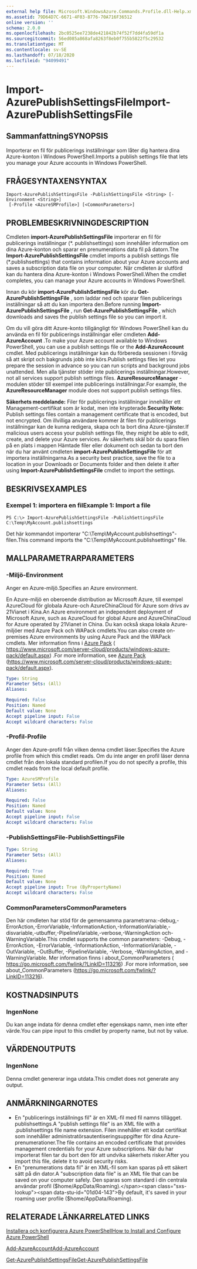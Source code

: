 ```yaml
---
external help file: Microsoft.WindowsAzure.Commands.Profile.dll-Help.xml
ms.assetid: 79D64D7C-6671-4F03-8776-70A716F36512
online version: ''
schema: 2.0.0
ms.openlocfilehash: 2bc0525ee7238de421842b74f52f7dd4fa59df1a
ms.sourcegitcommit: 56ed085a868afa8263f8eb0f755b5822f5c29532
ms.translationtype: MT
ms.contentlocale: sv-SE
ms.lasthandoff: 07/18/2020
ms.locfileid: "94099491"
---
```

# <span data-ttu-id="01d04-101">Import-AzurePublishSettingsFile</span><span class="sxs-lookup"><span data-stu-id="01d04-101">Import-AzurePublishSettingsFile</span></span>

## <span data-ttu-id="01d04-102">Sammanfattning</span><span class="sxs-lookup"><span data-stu-id="01d04-102">SYNOPSIS</span></span>
<span data-ttu-id="01d04-103">Importerar en fil för publicerings inställningar som låter dig hantera dina Azure-konton i Windows PowerShell.</span><span class="sxs-lookup"><span data-stu-id="01d04-103">Imports a publish settings file that lets you manage your Azure accounts in Windows PowerShell.</span></span>

## <span data-ttu-id="01d04-104">FRÅGESYNTAXEN</span><span class="sxs-lookup"><span data-stu-id="01d04-104">SYNTAX</span></span>

```
Import-AzurePublishSettingsFile -PublishSettingsFile <String> [-Environment <String>]
 [-Profile <AzureSMProfile>] [<CommonParameters>]
```

## <span data-ttu-id="01d04-105">PROBLEMBESKRIVNING</span><span class="sxs-lookup"><span data-stu-id="01d04-105">DESCRIPTION</span></span>
<span data-ttu-id="01d04-106">Cmdleten **import-AzurePublishSettingsFile** importerar en fil för publicerings inställningar (\*. publishsettings) som innehåller information om dina Azure-konton och sparar en prenumerations data fil på datorn.</span><span class="sxs-lookup"><span data-stu-id="01d04-106">The **Import-AzurePublishSettingsFile** cmdlet imports a publish settings file (\*.publishsettings) that contains information about your Azure accounts and saves a subscription data file on your computer.</span></span>
<span data-ttu-id="01d04-107">När cmdleten är slutförd kan du hantera dina Azure-konton i Windows PowerShell.</span><span class="sxs-lookup"><span data-stu-id="01d04-107">When the cmdlet completes, you can manage your Azure accounts in Windows PowerShell.</span></span>

<span data-ttu-id="01d04-108">Innan du kör **import-AzurePublishSettingsFile** kör du **Get-AzurePublishSettingsFile** , som laddar ned och sparar filen publicerings inställningar så att du kan importera den.</span><span class="sxs-lookup"><span data-stu-id="01d04-108">Before running **Import-AzurePublishSettingsFile** , run **Get-AzurePublishSettingsFile** , which downloads and saves the publish settings file so you can import it.</span></span>

<span data-ttu-id="01d04-109">Om du vill göra ditt Azure-konto tillgängligt för Windows PowerShell kan du använda en fil för publicerings inställningar eller cmdleten **Add-AzureAccount** .</span><span class="sxs-lookup"><span data-stu-id="01d04-109">To make your Azure account available to Windows PowerShell, you can use a publish settings file or the **Add-AzureAccount** cmdlet.</span></span>
<span data-ttu-id="01d04-110">Med publicerings inställningar kan du förbereda sessionen i förväg så att skript och bakgrunds jobb inte körs.</span><span class="sxs-lookup"><span data-stu-id="01d04-110">Publish settings files let you prepare the session in advance so you can run scripts and background jobs unattended.</span></span>
<span data-ttu-id="01d04-111">Men alla tjänster stöder inte publicerings inställningar.</span><span class="sxs-lookup"><span data-stu-id="01d04-111">However, not all services support publish settings files.</span></span>
<span data-ttu-id="01d04-112">**AzureResourceManager** -modulen stöder till exempel inte publicerings inställningar.</span><span class="sxs-lookup"><span data-stu-id="01d04-112">For example, the **AzureResourceManager** module does not support publish settings files.</span></span>

<span data-ttu-id="01d04-113">**Säkerhets meddelande:** Filer för publicerings inställningar innehåller ett Management-certifikat som är kodat, men inte krypterade.</span><span class="sxs-lookup"><span data-stu-id="01d04-113">**Security Note:** Publish settings files contain a management certificate that is encoded, but not encrypted.</span></span>
<span data-ttu-id="01d04-114">Om illvilliga användare kommer åt filen för publicerings inställningar kan de kunna redigera, skapa och ta bort dina Azure-tjänster.</span><span class="sxs-lookup"><span data-stu-id="01d04-114">If  malicious users access your publish settings file,  they might be able to edit, create, and delete your Azure services.</span></span>
<span data-ttu-id="01d04-115">Av säkerhets skäl bör du spara filen på en plats i mappen Hämtade filer eller dokument och sedan ta bort den när du har använt cmdleten **import-AzurePublishSettingsFile** för att importera inställningarna.</span><span class="sxs-lookup"><span data-stu-id="01d04-115">As a security best practice, save the file to a location in your Downloads or Documents folder and then delete it after using **Import-AzurePublishSettingsFile** cmdlet to import the settings.</span></span>

## <span data-ttu-id="01d04-116">BESKRIVS</span><span class="sxs-lookup"><span data-stu-id="01d04-116">EXAMPLES</span></span>

### <span data-ttu-id="01d04-117">Exempel 1: importera en fil</span><span class="sxs-lookup"><span data-stu-id="01d04-117">Example 1: Import a file</span></span>
```
PS C:\> Import-AzurePublishSettingsFile -PublishSettingsFile C:\Temp\MyAccount.publishsettings
```

<span data-ttu-id="01d04-118">Det här kommandot importerar "C:\Temp\MyAccount.publishsettings"-filen.</span><span class="sxs-lookup"><span data-stu-id="01d04-118">This command imports the "C:\Temp\MyAccount.publishsettings" file.</span></span>

## <span data-ttu-id="01d04-119">MALLPARAMETRAR</span><span class="sxs-lookup"><span data-stu-id="01d04-119">PARAMETERS</span></span>

### <span data-ttu-id="01d04-120">-Miljö</span><span class="sxs-lookup"><span data-stu-id="01d04-120">-Environment</span></span>
<span data-ttu-id="01d04-121">Anger en Azure-miljö.</span><span class="sxs-lookup"><span data-stu-id="01d04-121">Specifies an Azure environment.</span></span>

<span data-ttu-id="01d04-122">En Azure-miljö en oberoende distribution av Microsoft Azure, till exempel AzureCloud för globala Azure-och AzureChinaCloud för Azure som drivs av 21Vianet i Kina.</span><span class="sxs-lookup"><span data-stu-id="01d04-122">An Azure environment an independent deployment of Microsoft Azure, such as AzureCloud for global Azure and AzureChinaCloud for Azure operated by 21Vianet in China.</span></span>
<span data-ttu-id="01d04-123">Du kan också skapa lokala Azure-miljöer med Azure Pack och WAPack cmdlets.</span><span class="sxs-lookup"><span data-stu-id="01d04-123">You can also create on-premises Azure environments by using Azure Pack and the WAPack cmdlets.</span></span>
<span data-ttu-id="01d04-124">Mer information finns i [Azure Pack](https://www.microsoft.com/server-cloud/products/windows-azure-pack/default.aspx)  ( https://www.microsoft.com/server-cloud/products/windows-azure-pack/default.aspx) .</span><span class="sxs-lookup"><span data-stu-id="01d04-124">For more information, see [Azure Pack](https://www.microsoft.com/server-cloud/products/windows-azure-pack/default.aspx)  (https://www.microsoft.com/server-cloud/products/windows-azure-pack/default.aspx).</span></span>

```yaml
Type: String
Parameter Sets: (All)
Aliases: 

Required: False
Position: Named
Default value: None
Accept pipeline input: False
Accept wildcard characters: False
```

### <span data-ttu-id="01d04-125">-Profil</span><span class="sxs-lookup"><span data-stu-id="01d04-125">-Profile</span></span>
<span data-ttu-id="01d04-126">Anger den Azure-profil från vilken denna cmdlet läser.</span><span class="sxs-lookup"><span data-stu-id="01d04-126">Specifies the Azure profile from which this cmdlet reads.</span></span> <span data-ttu-id="01d04-127">Om du inte anger en profil läser denna cmdlet från den lokala standard profilen.</span><span class="sxs-lookup"><span data-stu-id="01d04-127">If you do not specify a profile, this cmdlet reads from the local default profile.</span></span>

```yaml
Type: AzureSMProfile
Parameter Sets: (All)
Aliases: 

Required: False
Position: Named
Default value: None
Accept pipeline input: False
Accept wildcard characters: False
```

### <span data-ttu-id="01d04-128">-PublishSettingsFile</span><span class="sxs-lookup"><span data-stu-id="01d04-128">-PublishSettingsFile</span></span>
```yaml
Type: String
Parameter Sets: (All)
Aliases: 

Required: True
Position: Named
Default value: None
Accept pipeline input: True (ByPropertyName)
Accept wildcard characters: False
```

### <span data-ttu-id="01d04-129">CommonParameters</span><span class="sxs-lookup"><span data-stu-id="01d04-129">CommonParameters</span></span>
<span data-ttu-id="01d04-130">Den här cmdleten har stöd för de gemensamma parametrarna:-debug,-ErrorAction,-ErrorVariable,-InformationAction,-InformationVariable,-disvariable,-utbuffer,-PipelineVariable,-verbose,-WarningAction och-WarningVariable.</span><span class="sxs-lookup"><span data-stu-id="01d04-130">This cmdlet supports the common parameters: -Debug, -ErrorAction, -ErrorVariable, -InformationAction, -InformationVariable, -OutVariable, -OutBuffer, -PipelineVariable, -Verbose, -WarningAction, and -WarningVariable.</span></span> <span data-ttu-id="01d04-131">Mer information finns i about_CommonParameters ( https://go.microsoft.com/fwlink/?LinkID=113216) .</span><span class="sxs-lookup"><span data-stu-id="01d04-131">For more information, see about_CommonParameters (https://go.microsoft.com/fwlink/?LinkID=113216).</span></span>

## <span data-ttu-id="01d04-132">KOSTNADS</span><span class="sxs-lookup"><span data-stu-id="01d04-132">INPUTS</span></span>

### <span data-ttu-id="01d04-133">Ingen</span><span class="sxs-lookup"><span data-stu-id="01d04-133">None</span></span>
<span data-ttu-id="01d04-134">Du kan ange indata för denna cmdlet efter egenskaps namn, men inte efter värde.</span><span class="sxs-lookup"><span data-stu-id="01d04-134">You can pipe input to this cmdlet by property name, but not by value.</span></span>

## <span data-ttu-id="01d04-135">VÄRDEN</span><span class="sxs-lookup"><span data-stu-id="01d04-135">OUTPUTS</span></span>

### <span data-ttu-id="01d04-136">Ingen</span><span class="sxs-lookup"><span data-stu-id="01d04-136">None</span></span>
<span data-ttu-id="01d04-137">Denna cmdlet genererar inga utdata.</span><span class="sxs-lookup"><span data-stu-id="01d04-137">This cmdlet does not generate any output.</span></span>

## <span data-ttu-id="01d04-138">ANMÄRKNINGAR</span><span class="sxs-lookup"><span data-stu-id="01d04-138">NOTES</span></span>
* <span data-ttu-id="01d04-139">En "publicerings inställnings fil" är en XML-fil med fil namns tillägget. publishsettings.</span><span class="sxs-lookup"><span data-stu-id="01d04-139">A "publish settings file" is an XML file with a .publishsettings file name extension.</span></span> <span data-ttu-id="01d04-140">Filen innehåller ett kodat certifikat som innehåller administratörsautentiseringsuppgifter för dina Azure-prenumerationer.</span><span class="sxs-lookup"><span data-stu-id="01d04-140">The file contains an encoded certificate that provides management credentials for your Azure subscriptions.</span></span> <span data-ttu-id="01d04-141">När du har importerat filen tar du bort den för att undvika säkerhets risker.</span><span class="sxs-lookup"><span data-stu-id="01d04-141">After you import this file, delete it to avoid security risks.</span></span>
* <span data-ttu-id="01d04-142">En "prenumerations data fil" är en XML-fil som kan sparas på ett säkert sätt på din dator.</span><span class="sxs-lookup"><span data-stu-id="01d04-142">A "subscription data file" is an XML file that can be saved on your computer safely.</span></span> <span data-ttu-id="01d04-143">Den sparas som standard i din centrala användar profil ($home/AppData/Roaming).</span><span class="sxs-lookup"><span data-stu-id="01d04-143">By default, it's saved in your roaming user profile ($home/AppData/Roaming).</span></span>

## <span data-ttu-id="01d04-144">RELATERADE LÄNKAR</span><span class="sxs-lookup"><span data-stu-id="01d04-144">RELATED LINKS</span></span>

[<span data-ttu-id="01d04-145">Installera och konfigurera Azure PowerShell</span><span class="sxs-lookup"><span data-stu-id="01d04-145">How to Install and Configure Azure PowerShell</span></span>](https://azure.microsoft.com/documentation/articles/install-configure-powershell/)

[<span data-ttu-id="01d04-146">Add-AzureAccount</span><span class="sxs-lookup"><span data-stu-id="01d04-146">Add-AzureAccount</span></span>](./Add-AzureAccount.md)

[<span data-ttu-id="01d04-147">Get-AzurePublishSettingsFile</span><span class="sxs-lookup"><span data-stu-id="01d04-147">Get-AzurePublishSettingsFile</span></span>](./Get-AzurePublishSettingsFile.md)


